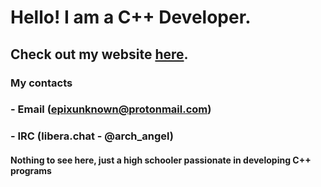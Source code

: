 # Hello! I am a C++ Developer.

## Check out my website [here](https://epixinvites.github.io).

### My contacts
### - Email (epixunknown@protonmail.com)
### - IRC (libera.chat - @arch_angel)

#### Nothing to see here, just a high schooler passionate in developing C++ programs
